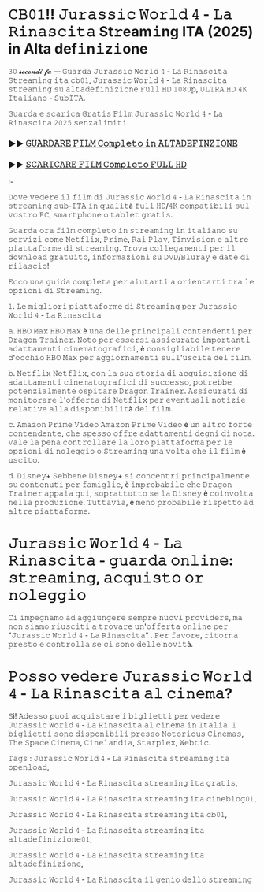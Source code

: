# 𝙲𝙱𝟶𝟷!! 𝙹𝚞𝚛𝚊𝚜𝚜𝚒𝚌 𝚆𝚘𝚛𝚕𝚍 𝟺 - 𝙻𝚊 𝚁𝚒𝚗𝚊𝚜𝚌𝚒𝚝𝚊 St𝚛eam𝚒ng ITA (2025) in Alta def𝚒n𝚒z𝚒one

𝟹𝟶 𝓼𝓮𝓬𝓸𝓷𝓭𝓲 𝓯𝓪 — 𝙶𝚞𝚊𝚛𝚍𝚊 𝙹𝚞𝚛𝚊𝚜𝚜𝚒𝚌 𝚆𝚘𝚛𝚕𝚍 𝟺 - 𝙻𝚊 𝚁𝚒𝚗𝚊𝚜𝚌𝚒𝚝𝚊 𝚂𝚝𝚛𝚎𝚊𝚖𝚒𝚗𝚐 𝚒𝚝𝚊 𝚌𝚋𝟶𝟷, 𝙹𝚞𝚛𝚊𝚜𝚜𝚒𝚌 𝚆𝚘𝚛𝚕𝚍 𝟺 - 𝙻𝚊 𝚁𝚒𝚗𝚊𝚜𝚌𝚒𝚝𝚊 𝚜𝚝𝚛𝚎𝚊𝚖𝚒𝚗𝚐 𝚜𝚞 𝚊𝚕𝚝𝚊𝚍𝚎𝚏𝚒𝚗𝚒𝚣𝚒𝚘𝚗𝚎 𝙵𝚞𝚕𝚕 𝙷𝙳 𝟷𝟶𝟾𝟶𝚙, 𝚄𝙻𝚃𝚁𝙰 𝙷𝙳 𝟺𝙺 𝙸𝚝𝚊𝚕𝚒𝚊𝚗𝚘 - 𝚂𝚞𝚋𝙸𝚃𝙰. 

𝙶𝚞𝚊𝚛𝚍𝚊 𝚎 𝚜𝚌𝚊𝚛𝚒𝚌𝚊 𝙶𝚛𝚊𝚝𝚒𝚜 𝙵𝚒𝚕𝚖 𝙹𝚞𝚛𝚊𝚜𝚜𝚒𝚌 𝚆𝚘𝚛𝚕𝚍 𝟺 - 𝙻𝚊 𝚁𝚒𝚗𝚊𝚜𝚌𝚒𝚝𝚊 𝟸𝟶𝟸𝟻 𝚜𝚎𝚗𝚣𝚊𝚕𝚒𝚖𝚒𝚝𝚒

### ►► [𝙶𝚄𝙰𝚁𝙳𝙰𝚁𝙴 𝙵𝙸𝙻𝙼 𝙲𝚘𝚖𝚙𝚕𝚎𝚝𝚘 𝚒𝚗 𝙰𝙻𝚃𝙰𝙳𝙴𝙵𝙸𝙽𝚉𝙸𝙾𝙽𝙴](https://tinyurl.com/s7sssn4r)

### ►► [𝚂𝙲𝙰𝚁𝙸𝙲𝙰𝚁𝙴 𝙵𝙸𝙻𝙼 𝙲𝚘𝚖𝚙𝚕𝚎𝚝𝚘 𝙵𝚄𝙻𝙻 𝙷𝙳](https://tinyurl.com/s7sssn4r)

:-

𝙳𝚘𝚟𝚎 𝚟𝚎𝚍𝚎𝚛𝚎 𝚒𝚕 𝚏𝚒𝚕𝚖 𝚍𝚒 𝙹𝚞𝚛𝚊𝚜𝚜𝚒𝚌 𝚆𝚘𝚛𝚕𝚍 𝟺 - 𝙻𝚊 𝚁𝚒𝚗𝚊𝚜𝚌𝚒𝚝𝚊 𝚒𝚗 𝚜𝚝𝚛𝚎𝚊𝚖𝚒𝚗𝚐 𝚜𝚞𝚋-𝙸𝚃𝙰 𝚒𝚗 𝚚𝚞𝚊𝚕𝚒𝚝à 𝚏𝚞𝚕𝚕 𝙷𝙳/𝟺𝙺 𝚌𝚘𝚖𝚙𝚊𝚝𝚒𝚋𝚒𝚕𝚒 𝚜𝚞𝚕 𝚟𝚘𝚜𝚝𝚛𝚘 𝙿𝙲, 𝚜𝚖𝚊𝚛𝚝𝚙𝚑𝚘𝚗𝚎 𝚘 𝚝𝚊𝚋𝚕𝚎𝚝 𝚐𝚛𝚊𝚝𝚒𝚜.

𝙶𝚞𝚊𝚛𝚍𝚊 𝚘𝚛𝚊 𝚏𝚒𝚕𝚖 𝚌𝚘𝚖𝚙𝚕𝚎𝚝𝚘 𝚒𝚗 𝚜𝚝𝚛𝚎𝚊𝚖𝚒𝚗𝚐 𝚒𝚗 𝚒𝚝𝚊𝚕𝚒𝚊𝚗𝚘 𝚜𝚞 𝚜𝚎𝚛𝚟𝚒𝚣𝚒 𝚌𝚘𝚖𝚎 𝙽𝚎𝚝𝚏𝚕𝚒𝚡, 𝙿𝚛𝚒𝚖𝚎, 𝚁𝚊𝚒 𝙿𝚕𝚊𝚢, 𝚃𝚒𝚖𝚟𝚒𝚜𝚒𝚘𝚗 𝚎 𝚊𝚕𝚝𝚛𝚎 𝚙𝚒𝚊𝚝𝚝𝚊𝚏𝚘𝚛𝚖𝚎 𝚍𝚒 𝚜𝚝𝚛𝚎𝚊𝚖𝚒𝚗𝚐. 𝚃𝚛𝚘𝚟𝚊 𝚌𝚘𝚕𝚕𝚎𝚐𝚊𝚖𝚎𝚗𝚝𝚒 𝚙𝚎𝚛 𝚒𝚕 𝚍𝚘𝚠𝚗𝚕𝚘𝚊𝚍 𝚐𝚛𝚊𝚝𝚞𝚒𝚝𝚘, 𝚒𝚗𝚏𝚘𝚛𝚖𝚊𝚣𝚒𝚘𝚗𝚒 𝚜𝚞 𝙳𝚅𝙳/𝙱𝚕𝚞𝚛𝚊𝚢 𝚎 𝚍𝚊𝚝𝚎 𝚍𝚒 𝚛𝚒𝚕𝚊𝚜𝚌𝚒𝚘!

𝙴𝚌𝚌𝚘 𝚞𝚗𝚊 𝚐𝚞𝚒𝚍𝚊 𝚌𝚘𝚖𝚙𝚕𝚎𝚝𝚊 𝚙𝚎𝚛 𝚊𝚒𝚞𝚝𝚊𝚛𝚝𝚒 𝚊 𝚘𝚛𝚒𝚎𝚗𝚝𝚊𝚛𝚝𝚒 𝚝𝚛𝚊 𝚕𝚎 𝚘𝚙𝚣𝚒𝚘𝚗𝚒 𝚍𝚒 𝚂𝚝𝚛𝚎𝚊𝚖𝚒𝚗𝚐.

𝟷. 𝙻𝚎 𝚖𝚒𝚐𝚕𝚒𝚘𝚛𝚒 𝚙𝚒𝚊𝚝𝚝𝚊𝚏𝚘𝚛𝚖𝚎 𝚍𝚒 𝚂𝚝𝚛𝚎𝚊𝚖𝚒𝚗𝚐 𝚙𝚎𝚛 𝙹𝚞𝚛𝚊𝚜𝚜𝚒𝚌 𝚆𝚘𝚛𝚕𝚍 𝟺 - 𝙻𝚊 𝚁𝚒𝚗𝚊𝚜𝚌𝚒𝚝𝚊

𝚊. 𝙷𝙱𝙾 𝙼𝚊𝚡
𝙷𝙱𝙾 𝙼𝚊𝚡 è 𝚞𝚗𝚊 𝚍𝚎𝚕𝚕𝚎 𝚙𝚛𝚒𝚗𝚌𝚒𝚙𝚊𝚕𝚒 𝚌𝚘𝚗𝚝𝚎𝚗𝚍𝚎𝚗𝚝𝚒 𝚙𝚎𝚛 𝙳𝚛𝚊𝚐𝚘𝚗 𝚃𝚛𝚊𝚒𝚗𝚎𝚛. 𝙽𝚘𝚝𝚘 𝚙𝚎𝚛 𝚎𝚜𝚜𝚎𝚛𝚜𝚒 𝚊𝚜𝚜𝚒𝚌𝚞𝚛𝚊𝚝𝚘 𝚒𝚖𝚙𝚘𝚛𝚝𝚊𝚗𝚝𝚒 𝚊𝚍𝚊𝚝𝚝𝚊𝚖𝚎𝚗𝚝𝚒 𝚌𝚒𝚗𝚎𝚖𝚊𝚝𝚘𝚐𝚛𝚊𝚏𝚒𝚌𝚒, è 𝚌𝚘𝚗𝚜𝚒𝚐𝚕𝚒𝚊𝚋𝚒𝚕𝚎 𝚝𝚎𝚗𝚎𝚛𝚎 𝚍'𝚘𝚌𝚌𝚑𝚒𝚘 𝙷𝙱𝙾 𝙼𝚊𝚡 𝚙𝚎𝚛 𝚊𝚐𝚐𝚒𝚘𝚛𝚗𝚊𝚖𝚎𝚗𝚝𝚒 𝚜𝚞𝚕𝚕'𝚞𝚜𝚌𝚒𝚝𝚊 𝚍𝚎𝚕 𝚏𝚒𝚕𝚖.

𝚋. 𝙽𝚎𝚝𝚏𝚕𝚒𝚡
𝙽𝚎𝚝𝚏𝚕𝚒𝚡, 𝚌𝚘𝚗 𝚕𝚊 𝚜𝚞𝚊 𝚜𝚝𝚘𝚛𝚒𝚊 𝚍𝚒 𝚊𝚌𝚚𝚞𝚒𝚜𝚒𝚣𝚒𝚘𝚗𝚎 𝚍𝚒 𝚊𝚍𝚊𝚝𝚝𝚊𝚖𝚎𝚗𝚝𝚒 𝚌𝚒𝚗𝚎𝚖𝚊𝚝𝚘𝚐𝚛𝚊𝚏𝚒𝚌𝚒 𝚍𝚒 𝚜𝚞𝚌𝚌𝚎𝚜𝚜𝚘, 𝚙𝚘𝚝𝚛𝚎𝚋𝚋𝚎 𝚙𝚘𝚝𝚎𝚗𝚣𝚒𝚊𝚕𝚖𝚎𝚗𝚝𝚎 𝚘𝚜𝚙𝚒𝚝𝚊𝚛𝚎 𝙳𝚛𝚊𝚐𝚘𝚗 𝚃𝚛𝚊𝚒𝚗𝚎𝚛. 𝙰𝚜𝚜𝚒𝚌𝚞𝚛𝚊𝚝𝚒 𝚍𝚒 𝚖𝚘𝚗𝚒𝚝𝚘𝚛𝚊𝚛𝚎 𝚕'𝚘𝚏𝚏𝚎𝚛𝚝𝚊 𝚍𝚒 𝙽𝚎𝚝𝚏𝚕𝚒𝚡 𝚙𝚎𝚛 𝚎𝚟𝚎𝚗𝚝𝚞𝚊𝚕𝚒 𝚗𝚘𝚝𝚒𝚣𝚒𝚎 𝚛𝚎𝚕𝚊𝚝𝚒𝚟𝚎 𝚊𝚕𝚕𝚊 𝚍𝚒𝚜𝚙𝚘𝚗𝚒𝚋𝚒𝚕𝚒𝚝à 𝚍𝚎𝚕 𝚏𝚒𝚕𝚖.

𝚌. 𝙰𝚖𝚊𝚣𝚘𝚗 𝙿𝚛𝚒𝚖𝚎 𝚅𝚒𝚍𝚎𝚘
𝙰𝚖𝚊𝚣𝚘𝚗 𝙿𝚛𝚒𝚖𝚎 𝚅𝚒𝚍𝚎𝚘 è 𝚞𝚗 𝚊𝚕𝚝𝚛𝚘 𝚏𝚘𝚛𝚝𝚎 𝚌𝚘𝚗𝚝𝚎𝚗𝚍𝚎𝚗𝚝𝚎, 𝚌𝚑𝚎 𝚜𝚙𝚎𝚜𝚜𝚘 𝚘𝚏𝚏𝚛𝚎 𝚊𝚍𝚊𝚝𝚝𝚊𝚖𝚎𝚗𝚝𝚒 𝚍𝚎𝚐𝚗𝚒 𝚍𝚒 𝚗𝚘𝚝𝚊. 𝚅𝚊𝚕𝚎 𝚕𝚊 𝚙𝚎𝚗𝚊 𝚌𝚘𝚗𝚝𝚛𝚘𝚕𝚕𝚊𝚛𝚎 𝚕𝚊 𝚕𝚘𝚛𝚘 𝚙𝚒𝚊𝚝𝚝𝚊𝚏𝚘𝚛𝚖𝚊 𝚙𝚎𝚛 𝚕𝚎 𝚘𝚙𝚣𝚒𝚘𝚗𝚒 𝚍𝚒 𝚗𝚘𝚕𝚎𝚐𝚐𝚒𝚘 𝚘 𝚂𝚝𝚛𝚎𝚊𝚖𝚒𝚗𝚐 𝚞𝚗𝚊 𝚟𝚘𝚕𝚝𝚊 𝚌𝚑𝚎 𝚒𝚕 𝚏𝚒𝚕𝚖 è 𝚞𝚜𝚌𝚒𝚝𝚘.

𝚍. 𝙳𝚒𝚜𝚗𝚎𝚢+
𝚂𝚎𝚋𝚋𝚎𝚗𝚎 𝙳𝚒𝚜𝚗𝚎𝚢+ 𝚜𝚒 𝚌𝚘𝚗𝚌𝚎𝚗𝚝𝚛𝚒 𝚙𝚛𝚒𝚗𝚌𝚒𝚙𝚊𝚕𝚖𝚎𝚗𝚝𝚎 𝚜𝚞 𝚌𝚘𝚗𝚝𝚎𝚗𝚞𝚝𝚒 𝚙𝚎𝚛 𝚏𝚊𝚖𝚒𝚐𝚕𝚒𝚎, è 𝚒𝚖𝚙𝚛𝚘𝚋𝚊𝚋𝚒𝚕𝚎 𝚌𝚑𝚎 𝙳𝚛𝚊𝚐𝚘𝚗 𝚃𝚛𝚊𝚒𝚗𝚎𝚛 𝚊𝚙𝚙𝚊𝚒𝚊 𝚚𝚞𝚒, 𝚜𝚘𝚙𝚛𝚊𝚝𝚝𝚞𝚝𝚝𝚘 𝚜𝚎 𝚕𝚊 𝙳𝚒𝚜𝚗𝚎𝚢 è 𝚌𝚘𝚒𝚗𝚟𝚘𝚕𝚝𝚊 𝚗𝚎𝚕𝚕𝚊 𝚙𝚛𝚘𝚍𝚞𝚣𝚒𝚘𝚗𝚎. 𝚃𝚞𝚝𝚝𝚊𝚟𝚒𝚊, è 𝚖𝚎𝚗𝚘 𝚙𝚛𝚘𝚋𝚊𝚋𝚒𝚕𝚎 𝚛𝚒𝚜𝚙𝚎𝚝𝚝𝚘 𝚊𝚍 𝚊𝚕𝚝𝚛𝚎 𝚙𝚒𝚊𝚝𝚝𝚊𝚏𝚘𝚛𝚖𝚎.

# 𝙹𝚞𝚛𝚊𝚜𝚜𝚒𝚌 𝚆𝚘𝚛𝚕𝚍 𝟺 - 𝙻𝚊 𝚁𝚒𝚗𝚊𝚜𝚌𝚒𝚝𝚊 - 𝚐𝚞𝚊𝚛𝚍𝚊 𝚘𝚗𝚕𝚒𝚗𝚎: 𝚜𝚝𝚛𝚎𝚊𝚖𝚒𝚗𝚐, 𝚊𝚌𝚚𝚞𝚒𝚜𝚝𝚘 𝚘𝚛 𝚗𝚘𝚕𝚎𝚐𝚐𝚒𝚘

𝙲𝚒 𝚒𝚖𝚙𝚎𝚐𝚗𝚊𝚖𝚘 𝚊𝚍 𝚊𝚐𝚐𝚒𝚞𝚗𝚐𝚎𝚛𝚎 𝚜𝚎𝚖𝚙𝚛𝚎 𝚗𝚞𝚘𝚟𝚒 𝚙𝚛𝚘𝚟𝚒𝚍𝚎𝚛𝚜, 𝚖𝚊 𝚗𝚘𝚗 𝚜𝚒𝚊𝚖𝚘 𝚛𝚒𝚞𝚜𝚌𝚒𝚝𝚒 𝚊 𝚝𝚛𝚘𝚟𝚊𝚛𝚎 𝚞𝚗'𝚘𝚏𝚏𝚎𝚛𝚝𝚊 𝚘𝚗𝚕𝚒𝚗𝚎 𝚙𝚎𝚛 "𝙹𝚞𝚛𝚊𝚜𝚜𝚒𝚌 𝚆𝚘𝚛𝚕𝚍 𝟺 - 𝙻𝚊 𝚁𝚒𝚗𝚊𝚜𝚌𝚒𝚝𝚊" . 𝙿𝚎𝚛 𝚏𝚊𝚟𝚘𝚛𝚎, 𝚛𝚒𝚝𝚘𝚛𝚗𝚊 𝚙𝚛𝚎𝚜𝚝𝚘 𝚎 𝚌𝚘𝚗𝚝𝚛𝚘𝚕𝚕𝚊 𝚜𝚎 𝚌𝚒 𝚜𝚘𝚗𝚘 𝚍𝚎𝚕𝚕𝚎 𝚗𝚘𝚟𝚒𝚝à.

# 𝙿𝚘𝚜𝚜𝚘 𝚟𝚎𝚍𝚎𝚛𝚎 𝙹𝚞𝚛𝚊𝚜𝚜𝚒𝚌 𝚆𝚘𝚛𝚕𝚍 𝟺 - 𝙻𝚊 𝚁𝚒𝚗𝚊𝚜𝚌𝚒𝚝𝚊 𝚊𝚕 𝚌𝚒𝚗𝚎𝚖𝚊?

𝚂ì! 𝙰𝚍𝚎𝚜𝚜𝚘 𝚙𝚞𝚘𝚒 𝚊𝚌𝚚𝚞𝚒𝚜𝚝𝚊𝚛𝚎 𝚒 𝚋𝚒𝚐𝚕𝚒𝚎𝚝𝚝𝚒 𝚙𝚎𝚛 𝚟𝚎𝚍𝚎𝚛𝚎 𝙹𝚞𝚛𝚊𝚜𝚜𝚒𝚌 𝚆𝚘𝚛𝚕𝚍 𝟺 - 𝙻𝚊 𝚁𝚒𝚗𝚊𝚜𝚌𝚒𝚝𝚊 𝚊𝚕 𝚌𝚒𝚗𝚎𝚖𝚊 𝚒𝚗 𝙸𝚝𝚊𝚕𝚒𝚊. 𝙸 𝚋𝚒𝚐𝚕𝚒𝚎𝚝𝚝𝚒 𝚜𝚘𝚗𝚘 𝚍𝚒𝚜𝚙𝚘𝚗𝚒𝚋𝚒𝚕𝚒 𝚙𝚛𝚎𝚜𝚜𝚘 𝙽𝚘𝚝𝚘𝚛𝚒𝚘𝚞𝚜 𝙲𝚒𝚗𝚎𝚖𝚊𝚜, 𝚃𝚑𝚎 𝚂𝚙𝚊𝚌𝚎 𝙲𝚒𝚗𝚎𝚖𝚊, 𝙲𝚒𝚗𝚎𝚕𝚊𝚗𝚍𝚒𝚊, 𝚂𝚝𝚊𝚛𝚙𝚕𝚎𝚡, 𝚆𝚎𝚋𝚝𝚒𝚌.

𝚃𝚊𝚐𝚜 :
𝙹𝚞𝚛𝚊𝚜𝚜𝚒𝚌 𝚆𝚘𝚛𝚕𝚍 𝟺 - 𝙻𝚊 𝚁𝚒𝚗𝚊𝚜𝚌𝚒𝚝𝚊 𝚜𝚝𝚛𝚎𝚊𝚖𝚒𝚗𝚐 𝚒𝚝𝚊 𝚘𝚙𝚎𝚗𝚕𝚘𝚊𝚍,

𝙹𝚞𝚛𝚊𝚜𝚜𝚒𝚌 𝚆𝚘𝚛𝚕𝚍 𝟺 - 𝙻𝚊 𝚁𝚒𝚗𝚊𝚜𝚌𝚒𝚝𝚊 𝚜𝚝𝚛𝚎𝚊𝚖𝚒𝚗𝚐 𝚒𝚝𝚊 𝚐𝚛𝚊𝚝𝚒𝚜,

𝙹𝚞𝚛𝚊𝚜𝚜𝚒𝚌 𝚆𝚘𝚛𝚕𝚍 𝟺 - 𝙻𝚊 𝚁𝚒𝚗𝚊𝚜𝚌𝚒𝚝𝚊 𝚜𝚝𝚛𝚎𝚊𝚖𝚒𝚗𝚐 𝚒𝚝𝚊 𝚌𝚒𝚗𝚎𝚋𝚕𝚘𝚐𝟶𝟷,

𝙹𝚞𝚛𝚊𝚜𝚜𝚒𝚌 𝚆𝚘𝚛𝚕𝚍 𝟺 - 𝙻𝚊 𝚁𝚒𝚗𝚊𝚜𝚌𝚒𝚝𝚊 𝚜𝚝𝚛𝚎𝚊𝚖𝚒𝚗𝚐 𝚒𝚝𝚊 𝚌𝚋𝟶𝟷,

𝙹𝚞𝚛𝚊𝚜𝚜𝚒𝚌 𝚆𝚘𝚛𝚕𝚍 𝟺 - 𝙻𝚊 𝚁𝚒𝚗𝚊𝚜𝚌𝚒𝚝𝚊 𝚜𝚝𝚛𝚎𝚊𝚖𝚒𝚗𝚐 𝚒𝚝𝚊 𝚊𝚕𝚝𝚊𝚍𝚎𝚏𝚒𝚗𝚒𝚣𝚒𝚘𝚗𝚎𝟶𝟷,

𝙹𝚞𝚛𝚊𝚜𝚜𝚒𝚌 𝚆𝚘𝚛𝚕𝚍 𝟺 - 𝙻𝚊 𝚁𝚒𝚗𝚊𝚜𝚌𝚒𝚝𝚊 𝚜𝚝𝚛𝚎𝚊𝚖𝚒𝚗𝚐 𝚒𝚝𝚊 𝚊𝚕𝚝𝚊𝚍𝚎𝚏𝚒𝚗𝚒𝚣𝚒𝚘𝚗𝚎, 

𝙹𝚞𝚛𝚊𝚜𝚜𝚒𝚌 𝚆𝚘𝚛𝚕𝚍 𝟺 - 𝙻𝚊 𝚁𝚒𝚗𝚊𝚜𝚌𝚒𝚝𝚊 𝚒𝚕 𝚐𝚎𝚗𝚒𝚘 𝚍𝚎𝚕𝚕𝚘 𝚜𝚝𝚛𝚎𝚊𝚖𝚒𝚗𝚐
